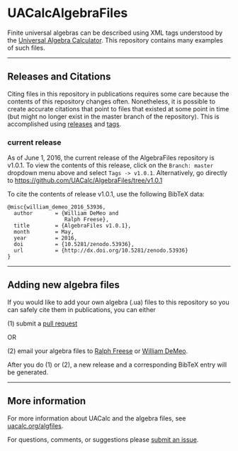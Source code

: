 UACalcAlgebraFiles
==================

Finite universal algebras can be described using XML tags understood by the
[Universal Algebra Calculator](http://uacalc.org).  This repository contains
many examples of such files.

----

## Releases and Citations
Citing files in this repository in publications requires some care because
the contents of this repository changes often. Nonetheless, it is possible to create accurate
citations that point to files that existed at some point in time (but might no longer exist in the
master branch of the repository). This is accomplished using [releases](https://help.github.com/categories/releases/) and [tags](https://git-scm.com/book/en/v2/Git-Basics-Tagging).

### current release
As of June 1, 2016, the current release of the AlgebraFiles repository is v1.0.1.
To view the contents of this release, click on the `Branch: master` dropdown menu above
and select `Tags -> v1.0.1`.  Alternatively, go directly to
https://github.com/UACalc/AlgebraFiles/tree/v1.0.1

To cite the contents of release v1.0.1, use the following BibTeX data:

    @misc{william_demeo_2016_53936,
      author       = {William DeMeo and
                      Ralph Freese},
      title        = {AlgebraFiles v1.0.1},
      month        = May,
      year         = 2016,
      doi          = {10.5281/zenodo.53936},
      url          = {http://dx.doi.org/10.5281/zenodo.53936}
    }

----

## Adding new algebra files

If you would like to add your own algebra (.ua) files to this repository so you can safely cite them in
publications, you can either

(1) submit a [pull request](https://help.github.com/articles/using-pull-requests/)

   OR

(2) email your algebra files to [Ralph Freese](mailto:ralph@math.hawaii.edu) or
[William DeMeo](williamdemeo@gmail.com).

After you do (1) or (2), a new release and a corresponding BibTeX entry will be generated.

----

## More information

For more information about UACalc and the algebra files, see [uacalc.org/algfiles](http://uacalc.org/algfiles/).

For questions, comments, or suggestions please [submit an issue](https://github.com/UACalc/UACalcAlgebraFiles/issues).
